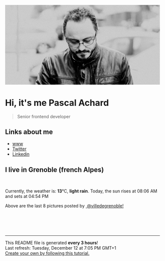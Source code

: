 ![Pascal Achard](./images/photo-pascal-achard.jpg)
# Hi, it's me Pascal Achard
> Senior frontend developer

## Links about me
- [www](https://www.pascal-achard.com)
- [Twitter](https://twitter.com/botmaster)
- [Linkedin](http://www.linkedin.com/in/pascal-achard)


## I live in Grenoble (french Alpes)
<img src="https://openweathermap.org/img/wn/10n@2x.png" alt="">

Currently, the weather is: **13**°C, **light rain**.
Today, the sun rises at 08:06 AM and sets at 04:54 PM

Above are the last 8 pictures posted by <a href="https://www.instagram.com/villedegrenoble/" target="_blank"><img alt="" src="https://upload.wikimedia.org/wikipedia/commons/thumb/e/e7/Instagram_logo_2016.svg/1024px-Instagram_logo_2016.svg.png" width="20"/> @villedegrenoble!</a>

<p style="display: flex; flex-wrap: wrap; gap: 20px;">
        <img src="https://cdn1.picuki.com/hosted-by-instagram/q/0exhNuNYnjBcaS3SYdxKjf8F2vJ1Wg5SZ60STLepjSVmIR1vLHOapZA0mpCl6yRxIwVgFDeSYzth5IgpVFxUCT18NELXTLKMTjxQ6qWRXevN1DBj9pJlk788JHIbbXOu9sQrVQmYdSgIGaYDG7uo+qhT5aGuO1lQpTb9d7JGmC4E5ZObS6olhMF4pJ2Jg3Tt%7C%7C9kiJzJE5m4vMAQrptqO52lEX%7C%7CD+O8BnsaBwVLYBxMQK5qnRlSaHEmw+Jj8uQXagtIj+kOYA2ArBJDwT9EaeQ54aDnRTj372vTB3t4gj1aSNBdxuiekZkIH2bSAEXG428Fk71p26qCDMa2is4EhX2j3+2JrgXPQH9bjqDOmyceK74TvHO5%7C%7CELaJhbD9cJLmFdxGObfa1BZ8Uw81AFKUeh2GU9iK6Xp%7C%7CG1DwpVB5glmelLp56EfuwxbWjzVrgrRiBixMuoMDvWIRp4ER64NOKrwl+JCqTUuwWbmaGn28sEeFTeLqVxpyHPrwU.jpeg" alt="" width="200"/>
        <img src="https://cdn1.picuki.com/hosted-by-instagram/q/0exhNuNYnjBcaS3SYdxKjf8F2vJ1Wg9SZ60STLepjSVmIR1vLHOapZA0mpCl6yRxIwVgFDeSYztg7IgoUF5RDT18NEHYSLyISz9Q7KScXenN0DBv8JVjkrwzJHwYZnev9MUsVgmYdSgIGaYDG7uo%7C%7CesJ+fnocjcFpjSMNbRCnzdttdCwFahlza4ls%7C%7Ce4kx2xu5xncG0MzWUiG0E8%7C%7C87ZpTQeWfrkf81wovU6FPkPjskM5fz6miKqEGBkeGFzUQ+RubTCnvpe1HO4Mgo2+F6oT6pmIBg613OYtRgEl48PsN2wHJ58yLg9ta2KbUk2Dm87sDVPsbWc0SDOaj3+khYUymfswbKyevsZrZDpeN6HfIrH6ASQQYX7DZVGXm0gNPuDfVX9ddihQpt909hrUqoA1BO28wTqOeWy0xssVGV1ojKoWqU9EsTO6q6KxXjplgKMjjZou8qia4AOmVVE4peDwAQqXknvINBiPwLx6BYtF4MWJOnsv7jxT659RhA4LYAX9zmJ1MAMdg==.jpeg" alt="" width="200"/>
        <img src="https://cdn1.picuki.com/hosted-by-instagram/q/0exhNuNYnjBcaS3SYdxKjf8F2vJ1WgxSZ60STLepjSVmIR1vLHOapZA0mpCj4yRwKwVlASuRYztg7I8sU1xVDD19P0HaSbWKTDtS56iZVevN0DZh9ZVhkr83JXcdYn+n98IsVAmYdSgIGaYDG7uo%7C%7CesJ%7C%7CPnucjcFrjOMNbRKmDdttdCwFahlza4lsfe4kx2xu5xncG114WNxahlw5OLUqQUCSKnjMcF6saR5UvoPjsBRpr6gmCG2GGM5b295BTGS9IjOkqg8iyDXdzQspjD2F+8EIU8hjl246h8Fork03pGUN6s9+MYHg7SAGkNBWmhm+jVBocW+xzTvSUGI%7C%7CgVRwGKOlf7kNPEu+8WgGtKbd425xSeTaLLNAJ50R1dcI9qABm7NFcH7NMFtzrxZKqpE8GehoTyJWeTG5SI3CzAX1WHcVbAiF9%7C%7Cb+6GnzWTZhmDWolRuxJo=.jpeg" alt="" width="200"/>
        <img src="https://cdn1.picuki.com/hosted-by-instagram/q/0exhNuNYnjBcaS3SYdxKjf8F2vJ1Wg9SZ60STLepjSVmIR1vLHOapZA0mpCl6yRxIwVgFDeSYztg7IktWV5SCj18NEHeQLSPTj9Q5q+aV+7N0jJu9pdilbg8KnAcYXOr88oqUwmYdSgIGaYDG7uo+qhT5aGuO1lQpTb9d7JGmC4E5ZObS6olhMF4pJ2Jg3Tt%7C%7C9kiJzJE5m4vMAQrptqO52hEX%7C%7CD+O8BnsaBwVLYBxMQK5qnRlSaHEmw+Jj8uRHagtIj+kOYA2HLxRy8W8WuCQ7tvDnQhsV21+jB3t4gj1aSNBdxuiekZkIH2bSAEXG428Fk71p26qCDMa2is4EhX2j3+2JrgX8oP9rrELqezYf664RXDPJ%7C%7C6Pe9hWj9cJLmFdxGObfa1BZ8Uw81AFKUeh2GU9iKeLLzj7RVVIxxNlG2COJZzduSMyeKJ4XjK0Cu2n1UyxsqoaoFE3n9+xMKKrwl+JCqTUuxsahWBn28sEeFTeLqVxpyHPrwU.jpeg" alt="" width="200"/>
        <img src="https://cdn1.picuki.com/hosted-by-instagram/q/0exhNuNYnjBcaS3SYdxKjf8F2vJ1Wg9SZ60STLepjSVmIR1vLHOapZA0mpCl6yRxIwVgFDeSYztg7IkqV1xRDD18NEbZTLCMSDxc6KSZXe3N1zdv8JJlk7c1K30YYXOm9MAuUAmYdSgIGaYDG7uo+qhT5aGuO1lQpTb9d7JGmC4E5ZObS6olhMF4pJ2Jg3Tt%7C%7C9kiJzJE5m4vMAQrptqO52hEX%7C%7CD+O8BnsaBwVLYBxMQK5qnRlSaHEmw+Jj8uR3agtIj+kOYA2HG6RjJg1WmWb5w8DnQhtUXumyJ3t4gj1aSNBdxuiekZkIH2bSAEXG428Fk71p26qCDMa2is4EhX2j3+2JrgX9oTv7vECOqzYdDx4jvLPp%7C%7C6NeliSj9cJLmFdxGObfa1BZ8Uw81AFKUeh2GU9ierW5nL+TBhPTlArzO8PpdWTNivzJ2s5C%7C%7CDhm22rQY2pOGVSYZw%7C%7CF1X2pyKrwl+JCqTUuwYbWL3n28sEeFTeLqVxpyHPrwU.jpeg" alt="" width="200"/>
        <img src="https://cdn1.picuki.com/hosted-by-instagram/q/0exhNuNYnjBcaS3SYdxKjf8F2vJ1Wg9SZ60STLepjSVmIR1vLHOapZA0mpCj4yRwKwVlASuRYztg4YwsVVRWCj17P0XcTbGNTztQ7aWaVOakvDZg8JJlkbgwKn0YZ3ao8MEtVWSpNWwSDv5PHL%7C%7Clo7gX5v%7C%7CsbCgEpjuSKrVCkGZTjse3TO9%7C%7C2pYf5%7C%7CHSv1izv9QpcmkazXgpdAd4+pvlpDk1VOCtIc17q7VySKNBicMCv6K81Sa8H2QkaHp%7C%7CECKet8XCkONFui3rSzY57zz2F%7C%7Cl9EEIdvlqztEsonoA2uKmhNd1e9N8A6LHSeWtTGWlvqklPv6XslHPaSkGI%7C%7CmIUwGPRn+T8J7gprsigdcy8U%7C%7Crr6jTuRoHSNqJubn4AAfXfBlLlFP+TK8Rbh9hME+he9lakySKSJ+i5kTZQQjpP3mLeW7MhEd67gpCq8UjDiznT+AVoxZjt.jpeg" alt="" width="200"/>
        <img src="https://cdn1.picuki.com/hosted-by-instagram/q/0exhNuNYnjBcaS3SYdxKjf8F2vJ1Wg9SZ60STLepjSVmIR1vLHOapZA0mpCl6yRxIwVgFDeSYztg4ogvWVxTAj18NETbSr2MSD9T66qbUebN0DZh9pFnkrswLnEYbXSs88AuXAmYdSgIGaYDG7uo+qhT5aGuO1lQpTb9d7JGmC4E5ZObS6olhMF4pJ2Jg3Tt%7C%7C9kiJzJE5m4vMAQrptqO52hEX%7C%7CD+O8BnsaBwVLYBxMQK5qnRlSaHEmw+Jj8uRHagtIj+kOYA2AjRRRQzo2q9YKoCDnRTtUGR7wJ3t4gj1aSNBdxuiekZkIH2bSAEXG428Fk71p26qCDMa2is4EhX2j3+2JrhXcoH9bvEHKGwX%7C%7C7x4TvpOp%7C%7CEMetiWj9cJLmFdxGObfa1BZ8Uw81AFKUeh2GU9ieHLOPN80tTLwBwqTiGW55yG8uE1KD2wE3ijjS%7C%7C8lE0t4GXQZ1b73NEq%7C%7CeKrwl+JCqTUuxpaxD1n28sEeFTeLqVxpyHPrwU.jpeg" alt="" width="200"/>
        <img src="https://cdn1.picuki.com/hosted-by-instagram/q/0exhNuNYnjBcaS3SYdxKjf8F2vJ1Wg9SZ60STLepjSVmIR1vLHOapZA0mpCl6yRxIwVgFDeSYztg4ogtVlhUAj18NETbSrGMTThQ7KmcVufN1zBl8pJjkLgyL3cbbH+v98YqVQmYdSgIGaYDG7uo%7C%7CesJ+fjrcjcFrjOMNbRKmDdttdCwFahlza4lsfe4kx2xu5xncG114WNxahlw5OLUqQUCSKnjMcF6saR5UvoPjsBRpr2gmCG2GGM5b295BTGS9IjOkqg8iyDXdzQspjD3F+8EIU8hjl246kYwl4kk3ZalBptq+MYHpfLAdWFBWmhm+jVBocW+xzTsSUGI%7C%7CgVRwGKOlf7kNPchmZbxJvuYatDs1XztdJiOO59hDFc7KeX4SViMDf+TUuZ9u9tiG70d8xvm1EjvOrO53xBzU3gfxTuDUcIgfNyb4Ib9%7C%7CmDFkSjWrDAyoOOvdb5S41JT4eSC21NSe3bpENkCGDPbzggHPewRSLmOkZuJPb0VbDIjbdtVlW+IuIZRJEvpoOlqNos=.jpeg" alt="" width="200"/>
</p>

------------
<p>This README file is generated <b>every 3 hours</b>!
    <br />Last refresh: Tuesday, December 12 at 7:05 PM GMT+1
    <br /><a href="https://medium.com/@th.guibert/how-to-create-a-self-updating-readme-md-for-your-github-profile-f8b05744ca91">Create your own by following this tutorial.</a>
</p>
<p><a href="https://github.com/botmaster/botmaster/actions/workflows/main.yaml"><img alt="" src="https://github.com/botmaster/botmaster/actions/workflows/main.yaml/badge.svg" /></a></p>

